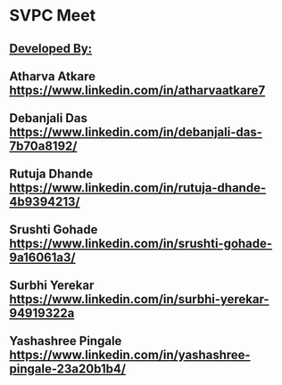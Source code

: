 # SVPC Meet

<h2><u>Developed By:</u><br><br>
Atharva Atkare <a href="https://www.linkedin.com/in/atharvaatkare7" target="_blank">https://www.linkedin.com/in/atharvaatkare7</a><br><br>
Debanjali Das <a href="https://www.linkedin.com/in/debanjali-das-7b70a8192/" target="_blank">https://www.linkedin.com/in/debanjali-das-7b70a8192/</a><br><br>
Rutuja Dhande <a href="https://www.linkedin.com/in/rutuja-dhande-4b9394213/" target="_blank">https://www.linkedin.com/in/rutuja-dhande-4b9394213/</a><br><br>
Srushti Gohade <a href="https://www.linkedin.com/in/srushti-gohade-9a16061a3/" target="_blank">https://www.linkedin.com/in/srushti-gohade-9a16061a3/</a><br><br>
Surbhi Yerekar <a href="https://www.linkedin.com/in/surbhi-yerekar-94919322a" target="_blank">https://www.linkedin.com/in/surbhi-yerekar-94919322a</a><br><br>
Yashashree Pingale <a href="https://www.linkedin.com/in/yashashree-pingale-23a20b1b4/" target="_blank">https://www.linkedin.com/in/yashashree-pingale-23a20b1b4/</a></h2>
